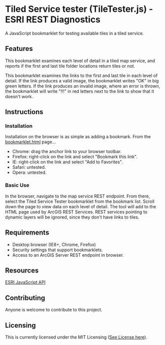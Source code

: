 # Tiled Service tester (TileTester.js) - ESRI REST Diagnostics

A JavaScript bookmarklet for testing available tiles in a tiled service.

## Features

This bookmarklet examines each level of detail in a tiled map service, and reports if the first and last tile folder locations return tiles or not.

This bookmarklet examines the links to the first and last tile in each level of detail. If the link produces a valid image, the bookmarklet writes "OK" in big green letters. If the link produces an invalid image, where an error is thrown, the bookmarklet will write "!!!" in red letters next to the link to show that it doesn't work.

## Instructions

### Installation

Installation on the browser is as simple as adding a bookmark. From the [bookmarklet.html](https://github.com/raykendo/ESRI_REST_Diagnostics/blob/master/bookmarklets.html) page... 

- Chrome: drag the anchor link to your browser toolbar.
- Firefox: right-click on the link and select "Bookmark this link".
- IE: right-click on the link and select "Add to Favorites".
- Safari: untested.
- Opera: untested.

### Basic Use

In the browser, navigate to the map service REST endpoint. From there, select the Tiled Service Tester bookmarklet from the bookmark list. Scroll down the page to view data on each level of detail. The tool will add to the HTML page used by ArcGIS REST Services. REST services pointing to dynamic layers will be ignored, since they don't have links to tiles.

## Requirements

- Desktop browser (IE8+, Chrome, Firefox)
- Security settings that support bookmarklets.
- Access to an ArcGIS Server REST endpoint in browser.

## Resources

[ESRI JavaScript API](https://developers.arcgis.com/javascript/index.html)

## Contributing

Anyone is welcome to contribute to this project.

## Licensing

This is currently licensed under the MIT Licensing ([See License here](https://github.com/raykendo/ESRI_REST_Diagnostics/blob/master/LICENSE)).